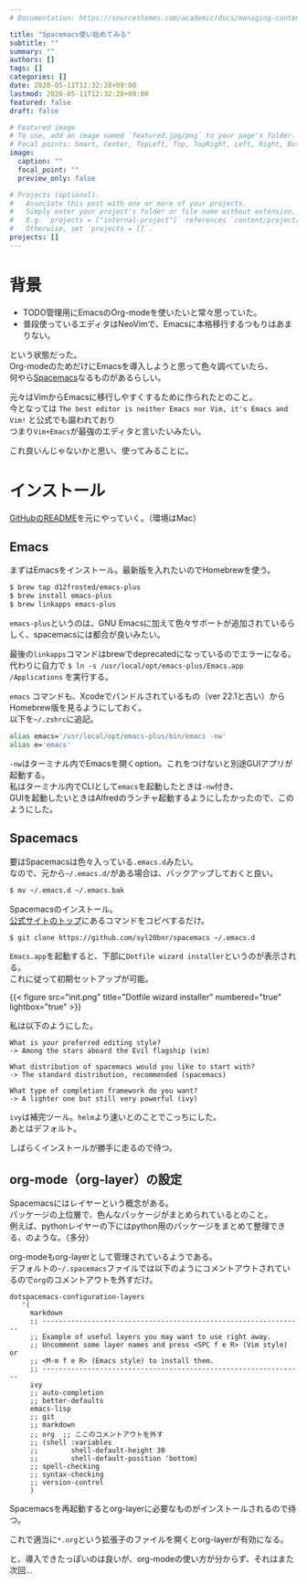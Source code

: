 ```yaml
---
# Documentation: https://sourcethemes.com/academic/docs/managing-content/

title: "Spacemacs使い始めてみる"
subtitle: ""
summary: ""
authors: []
tags: []
categories: []
date: 2020-05-11T12:32:28+09:00
lastmod: 2020-05-11T12:32:28+09:00
featured: false
draft: false

# Featured image
# To use, add an image named `featured.jpg/png` to your page's folder.
# Focal points: Smart, Center, TopLeft, Top, TopRight, Left, Right, BottomLeft, Bottom, BottomRight.
image:
  caption: ""
  focal_point: ""
  preview_only: false

# Projects (optional).
#   Associate this post with one or more of your projects.
#   Simply enter your project's folder or file name without extension.
#   E.g. `projects = ["internal-project"]` references `content/project/deep-learning/index.md`.
#   Otherwise, set `projects = []`.
projects: []
---
```


# 背景

* TODO管理用にEmacsのOrg-modeを使いたいと常々思っていた。
* 普段使っているエディタはNeoVimで、Emacsに本格移行するつもりはあまりない。

という状態だった。  
Org-modeのためだけにEmacsを導入しようと思って色々調べていたら、  
何やら[Spacemacs](https://www.spacemacs.org/)なるものがあるらしい。

元々はVimからEmacsに移行しやすくするために作られたとのこと。  
今となっては `The best editor is neither Emacs nor Vim, it's Emacs and Vim!` と公式でも謳われており  
つまり`Vim+Emacs`が最強のエディタと言いたいみたい。

これ良いんじゃないかと思い、使ってみることに。


# インストール

[GitHubのREADME](https://github.com/syl20bnr/spacemacs)を元にやっていく。（環境はMac）

## Emacs

まずはEmacsをインストール。最新版を入れたいのでHomebrewを使う。

```sh
$ brew tap d12frosted/emacs-plus
$ brew install emacs-plus
$ brew linkapps emacs-plus
```

`emacs-plus`というのは、GNU Emacsに加えて色々サポートが追加されているらしく、spacemacsには都合が良いみたい。

最後の`linkapps`コマンドはbrewでdeprecatedになっているのでエラーになる。  
代わりに自力で `$ ln -s /usr/local/opt/emacs-plus/Emacs.app /Applications` を実行する。

`emacs` コマンドも、Xcodeでバンドルされているもの（ver 22.1と古い）からHomebrew版を見るようにしておく。  
以下を`~/.zshrc`に追記。

```sh
alias emacs='/usr/local/opt/emacs-plus/bin/emacs -nw'
alias e='emacs'
```

`-nw`はターミナル内でEmacsを開くoption。これをつけないと別途GUIアプリが起動する。  
私はターミナル内でCLIとして`emacs`を起動したときは`-nw`付き、  
GUIを起動したいときはAlfredのランチャ起動するようにしたかったので、このようにした。


## Spacemacs

要はSpacemacsは色々入っている`.emacs.d`みたい。  
なので、元から`~/.emacs.d/`がある場合は、バックアップしておくと良い。

```sh
$ mv ~/.emacs.d ~/.emacs.bak
```

Spacemacsのインストール。  
[公式サイトのトップ](https://www.spacemacs.org/)にあるコマンドをコピペするだけ。

```sh
$ git clone https://github.com/syl20bnr/spacemacs ~/.emacs.d
```

`Emacs.app`を起動すると、下部に`Dotfile wizard installer`というのが表示される。  
これに従って初期セットアップが可能。

{{< figure src="init.png" title="Dotfile wizard installer" numbered="true" lightbox="true" >}}

私は以下のようにした。

```
What is your preferred editing style?
-> Among the stars aboard the Evil flagship (vim)

What distribution of spacemacs would you like to start with?
-> The standard distribution, recommended (spacemacs)

What type of completion framework do you want?
-> A lighter one but still very powerful (ivy)
```

`ivy`は補完ツール。`helm`より速いとのことでこっちにした。  
あとはデフォルト。

しばらくインストールが勝手に走るので待つ。

## org-mode（org-layer）の設定

Spacemacsにはレイヤーという概念がある。  
パッケージの上位層で、色んなパッケージがまとめられているとのこと。  
例えば、pythonレイヤーの下にはpython用のパッケージをまとめて整理できる、のような。（多分）

org-modeもorg-layerとして管理されているようである。  
デフォルトの`~/.spacemacs`ファイルでは以下のようにコメントアウトされているので`org`のコメントアウトを外すだけ。

```
dotspacemacs-configuration-layers
   '(
     markdown
     ;; ----------------------------------------------------------------
     ;; Example of useful layers you may want to use right away.
     ;; Uncomment some layer names and press <SPC f e R> (Vim style) or
     ;; <M-m f e R> (Emacs style) to install them.
     ;; ----------------------------------------------------------------
     ivy
     ;; auto-completion
     ;; better-defaults
     emacs-lisp
     ;; git
     ;; markdown
     ;; org  ;; ここのコメントアウトを外す
     ;; (shell :variables
     ;;        shell-default-height 30
     ;;        shell-default-position 'bottom)
     ;; spell-checking
     ;; syntax-checking
     ;; version-control
     )
```

Spacemacsを再起動するとorg-layerに必要なものがインストールされるので待つ。

これで適当に`*.org`という拡張子のファイルを開くとorg-layerが有効になる。  

と、導入できたっぽいのは良いが、org-modeの使い方が分からず、それはまた次回...


